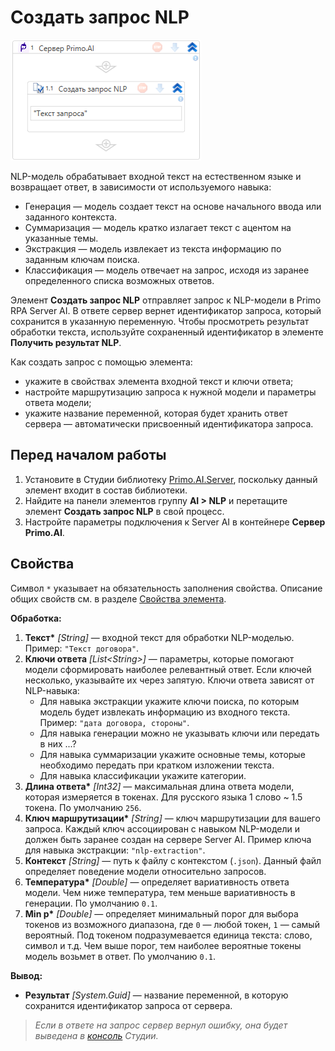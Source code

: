 # Создать запрос NLP

![](<../../../../.gitbook/assets1/windows_items/library/Primo.AI.Server.Elements.WFPrimoAICreateRequestNlp.png>)

NLP-модель обрабатывает входной текст на естественном языке и возвращает ответ, в зависимости от используемого навыка:
* Генерация — модель создает текст на основе начального ввода или заданного контекста.
* Суммаризация — модель кратко излагает текст с ацентом на указанные темы.
* Экстракция — модель извлекает из текста информацию по заданным ключам поиска.
* Классификация — модель отвечает на запрос, исходя из заранее определенного списка возможных ответов.

Элемент **Создать запрос NLP** отправляет запрос к NLP-модели в Primo RPA Server AI. В ответе сервер вернет идентификатор запроса, который сохранится в указанную переменную. Чтобы просмотреть результат обработки текста, используйте сохраненный идентификатор в элементе **Получить результат NLP**.

Как создать запрос с помощью элемента:
* укажите в свойствах элемента входной текст и ключи ответа;
* настройте маршрутизацию запроса к нужной модели и параметры ответа модели;
* укажите название переменной, которая будет хранить ответ сервера — автоматически присвоенный идентификатора запроса.




## Перед началом работы

1. Установите в Студии библиотеку [Primo.AI.Server](https://docs.primo-rpa.ru/primo-rpa/g_elements/el_extra/ai_server), поскольку данный элемент входит в состав библиотеки.
1. Найдите на панели элементов группу **AI > NLP** и перетащите элемент **Создать запрос NLP** в свой процесс.
1. Настройте параметры подключения к Server AI в контейнере **Сервер Primo.AI**.


## Свойства
Символ `*` указывает на обязательность заполнения свойства. Описание общих свойств см. в разделе [Свойства элемента](https://docs.primo-rpa.ru/primo-rpa/primo-studio/process/elements#svoistva-elementa).

**Обработка:**

1. **Текст\*** *[String]* — входной текст для обработки NLP-моделью. Пример: `"Текст договора"`.
1. **Ключи ответа** *[List\<String>]* — параметры, которые помогают модели сформировать наиболее релевантный ответ. Если ключей несколько, указывайте их через запятую. Ключи ответа зависят от NLP-навыка:
   * Для навыка экстракции укажите ключи поиска, по которым модель будет извлекать информацию из входного текста.  Пример: `"дата договора, стороны"`.
   * Для навыка генерации можно не указывать ключи или передать в них ...?
   * Для навыка суммаризации укажите основные темы, которые необходимо передать при кратком изложении текста.
   * Для навыка классификации укажите категории.
1. **Длина ответа\*** *[Int32]* — максимальная длина ответа модели, которая измеряется в токенах. Для русского языка 1 слово ~ 1.5 токена. По умолчанию `256`.
1. **Ключ маршрутизации\*** *[String]* — ключ маршрутизации для вашего запроса. Каждый ключ ассоциирован с навыком NLP-модели и должен быть заранее создан на сервере Server AI. Пример ключа для навыка экстракции: `"nlp-extraction"`.
1. **Контекст** *[String]* — путь к файлу с контекстом (`.json`). Данный файл определяет поведение модели относительно запросов. 
1. **Температура\*** *[Double]* — определяет вариативность ответа модели. Чем ниже температура, тем меньше вариативность в генерации. По умолчанию `0.1`.
1. **Min p\*** *[Double]* — определяет минимальный порог для выбора токенов из возможного диапазона, где `0` — любой токен, `1` — самый вероятный. Под токеном подразумевается единица текста: слово, символ и т.д. Чем выше порог, тем наиболее вероятные токены модель возьмет в ответ. По умолчанию `0.1`.


**Вывод:**
* **Результат** *[System.Guid]* — название переменной, в которую сохранится идентификатор запроса от сервера.

> *Если в ответе на запрос сервер вернул ошибку, она будет выведена в [консоль](https://docs.primo-rpa.ru/primo-rpa/primo-studio/process/debug#konsol) Студии.*
